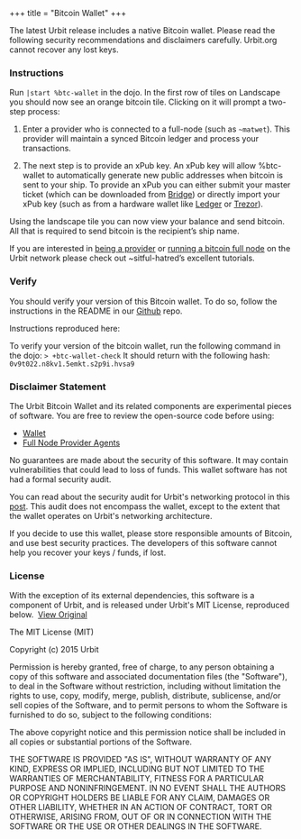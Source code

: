 +++
title = "Bitcoin Wallet"
+++



The latest Urbit release includes a native Bitcoin wallet. Please read the following security recommendations and disclaimers carefully. Urbit.org cannot recover any lost keys.

### Instructions

Run `|start %btc-wallet` in the dojo. In the first row of tiles on Landscape you should now see an orange bitcoin tile. Clicking on it will prompt a two-step process:

1. Enter a provider who is connected to a full-node (such as `~matwet`). This provider will maintain a synced Bitcoin ledger and process your transactions.

2. The next step is to provide an xPub key. An xPub key will allow %btc-wallet to automatically generate new public addresses when bitcoin is sent to your ship. To provide an xPub you can either submit your master ticket (which can be downloaded from [Bridge](https://bridge.urbit.org)) or directly import your xPub key (such as from a hardware wallet like [Ledger](https://support.ledger.com/hc/en-us/articles/360011069619-Extended-public-key) or [Trezor](https://wiki.trezor.io/User_manual:Displaying_account_public_key_(XPUB))).

Using the landscape tile you can now view your balance and send bitcoin. All that is required to send bitcoin is the recipient’s ship name.

If you are interested in [being a provider](https://subject.network/posts/btc-wallet-config/#connecting-a-provider-to-a-full-node) or [running a bitcoin full node](https://subject.network/posts/pi-fullnode-urbit/#bitcoind) on the Urbit network please check out ~sitful-hatred’s excellent tutorials.

### Verify

You should verify your version of this Bitcoin wallet. To do so, follow the instructions in the README in our [Github](https://github.com/urbit/urbit/blob/master/pkg/btc-wallet/README.md) repo. 

Instructions reproduced here: 

To verify your version of the bitcoin wallet, run the following command in the dojo:
`> +btc-wallet-check`
It should return with the following hash:
`0v9t022.n8kv1.5emkt.s2p9i.hvsa9`


### Disclaimer Statement

The Urbit Bitcoin Wallet and its related components are experimental pieces of software. You are free to review the open-source code before using: 
- [Wallet](https://github.com/urbit/urbit/tree/master/pkg/btc-wallet) 
- [Full Node Provider Agents](https://github.com/timlucmiptev/btc-agents)

No guarantees are made about the security of this software. It may contain vulnerabilities that could lead to loss of funds. This wallet software has not had a formal security  audit. 

You can read about the security audit for Urbit's networking protocol in this [post](https://urbit.org/blog/security-audit/). This audit does not encompass the wallet, except to the extent that the wallet operates on Urbit's networking architecture.

If you decide to use this wallet, please store responsible amounts of Bitcoin, and use best security practices. The developers of this software cannot help you recover your keys / funds, if lost. 


### License

With the exception of its external dependencies, this software is a component of Urbit, and is released under Urbit's MIT License, reproduced below.  [View Original](https://raw.githubusercontent.com/urbit/urbit/master/LICENSE.txt)

The MIT License (MIT)

Copyright (c) 2015 Urbit

Permission is hereby granted, free of charge, to any person obtaining a copy
of this software and associated documentation files (the "Software"), to deal
in the Software without restriction, including without limitation the rights
to use, copy, modify, merge, publish, distribute, sublicense, and/or sell
copies of the Software, and to permit persons to whom the Software is
furnished to do so, subject to the following conditions:

The above copyright notice and this permission notice shall be included in all copies or substantial portions of the Software.

THE SOFTWARE IS PROVIDED "AS IS", WITHOUT WARRANTY OF ANY KIND, EXPRESS OR IMPLIED, INCLUDING BUT NOT LIMITED TO THE WARRANTIES OF MERCHANTABILITY, FITNESS FOR A PARTICULAR PURPOSE AND NONINFRINGEMENT. IN NO EVENT SHALL THE AUTHORS OR COPYRIGHT HOLDERS BE LIABLE FOR ANY CLAIM, DAMAGES OR OTHER LIABILITY, WHETHER IN AN ACTION OF CONTRACT, TORT OR OTHERWISE, ARISING FROM, OUT OF OR IN CONNECTION WITH THE SOFTWARE OR THE USE OR OTHER DEALINGS IN THE SOFTWARE.
